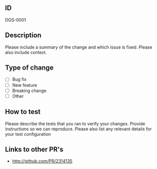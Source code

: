 ## ID
 DGS-0001

 ## Description

 Please include a summary of the change and which issue is fixed. Please also include context.

 ## Type of change

 - [ ] Bug fix
 - [ ] New feature
 - [ ] Breaking change
 - [ ] Other

 ## How to test

 Please describe the tests that you ran to verify your changes. Provide instructions so we can reproduce. Please also list any relevant details for your test configuration

 ## Links to other PR's

 - http://github.com/PR/2314135

